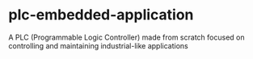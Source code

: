 # plc-embedded-application
A PLC (Programmable Logic Controller) made from scratch focused on controlling and maintaining industrial-like applications
